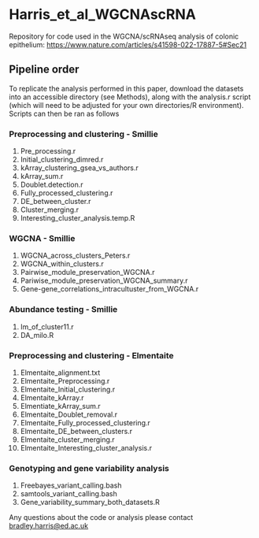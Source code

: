# Harris_et_al_WGCNAscRNA
Repository for code used in the WGCNA/scRNAseq analysis of colonic epithelium: https://www.nature.com/articles/s41598-022-17887-5#Sec21


## Pipeline order
To replicate the analysis performed in this paper, download the datasets into an accessible directory (see Methods), along with the analysis.r script (which will need to be adjusted for your own directories/R environment). Scripts can then be ran as follows

### Preprocessing and clustering - Smillie
  1. Pre_processing.r
  2. Initial_clustering_dimred.r
  3. kArray_clustering_gsea_vs_authors.r
  4. kArray_sum.r
  5. Doublet.detection.r
  6. Fully_processed_clustering.r
  7. DE_between_cluster.r
  8. Cluster_merging.r
  9. Interesting_cluster_analysis.temp.R

### WGCNA - Smillie
  1. WGCNA_across_clusters_Peters.r
  2. WGCNA_within_clusters.r
  3. Pairwise_module_preservation_WGCNA.r
  4. Pariwise_module_preservation_WGCNA_summary.r
  5. Gene-gene_correlations_intracultuster_from_WGCNA.r

### Abundance testing - Smillie
  1. lm_of_cluster11.r
  2. DA_milo.R

### Preprocessing and clustering - Elmentaite
  1. Elmentaite_alignment.txt
  2. Elmentaite_Preprocessing.r
  3. Elmentaite_Initial_clustering.r
  4. Elmentaite_kArray.r
  5. Elmentiate_kArray_sum.r
  6. Elmentaite_Doublet_removal.r
  7. Elmentaite_Fully_processed_clustering.r
  8. Elmentaite_DE_between_clusters.r
  9. Elmentaite_cluster_merging.r
  10. Elmentaite_Interesting_cluster_analysis.r

### Genotyping and gene variability analysis
  1. Freebayes_variant_calling.bash
  2. samtools_variant_calling.bash
  3. Gene_variability_summary_both_datasets.R

Any questions about the code or analysis please contact bradley.harris@ed.ac.uk
